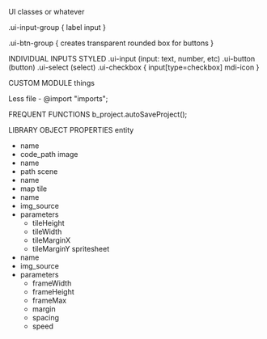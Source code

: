 UI classes or whatever

.ui-input-group {
	label
	input
}

.ui-btn-group {
	creates transparent rounded box for buttons
}

INDIVIDUAL INPUTS STYLED
.ui-input (input: text, number, etc)
.ui-button (button)
.ui-select (select)
.ui-checkbox {
	input[type=checkbox]
	mdi-icon
}

CUSTOM MODULE things

Less file 
	- @import "imports";

FREQUENT FUNCTIONS
	b_project.autoSaveProject();

LIBRARY OBJECT PROPERTIES
entity
 * name 
 * code_path
image
 * name
 * path
scene
 * name
 * map
tile
 * name
 * img_source
 * parameters
   * tileHeight
   * tileWidth
   * tileMarginX
   * tileMarginY
spritesheet
 * name
 * img_source
 * parameters
   * frameWidth
   * frameHeight
   * frameMax
   * margin
   * spacing
   * speed
